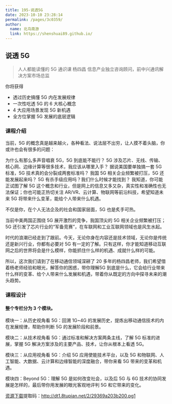 ```yaml
---
title: 195-说透5G
date: 2023-10-10 23:28:14
permalink: /pages/3c0359/
author: 
  name: 北鸟南游
  link: https://shenshuai89.github.io/
---
```

## 说透 5G

> 人人都能读懂的 5G 通识课
> 杨四昌  信息产业独立咨询顾问，前中兴通讯解决方案市场总监

你将获得

- 透过历史搞懂 5G 内在发展规律
- 一次性吃透 5G 的 6 大核心概念
- 4 大应用场景发现 5G 新机遇
- 全方位掌握 5G 发展的底层逻辑

### 课程介绍

当前，5G 的概念真是越来越火，各种看法、说法层不出穷，让人摸不着头脑，你或许也会有很多的问题：

为什么有那么多声音唱衰 5G，5G 到底能不能行？
5G 涉及芯片、无线、传输、核心网、边缘计算等很多技术，我应该从哪里入手？
据说美国要单独搞一套 5G 标准，5G 技术真的会分裂成两套标准吗？
我国 5G 相关企业频繁被打压，5G 还能发展起来吗？
5G 有杀手级应用吗？我们什么时候才能找到？
我知道，你可能正试图了解 5G 这个概念和行业，但是网上的信息又多又杂，真实性和准确性也无法保证；你也可能正热切关注 AR/VR、云计算、物联网等前沿科技，希望知道未来 5G 将带来什么变革，能给个人带来什么机遇。

不仅是你，在个人无法企及的社会和国家层面，5G 也是炙手可热。

当前中美两国正围绕 5G 展开激烈的竞争，我国顶尖的 5G 相关企业频繁被打压；5G 还引发了芯片行业的“军备竞赛”，在车联网和工业互联网领域也是风生水起。

时代的浪潮已经走到了跟前。今天，无论你身在内容还是技术领域，无论你是传统还是新兴行业，你都有必要对 5G 有一定的了解。只有这样，你才能知道移动互联网之后的世界将会是什么模样，你能抓住什么样的机遇、成就什么样的可能。

所以，这次我们请到了在移动通信领域深耕了 20 多年的杨四昌老师，我们希望借着杨老师经验和眼光，解答你的困惑，带你理解5G 到底是什么，它会给行业带来什么样的变革、给个人带来什么发展和机遇，带着你从既定的方向中探寻未来的潮头趋势。

### 课程设计

#### 整个专栏分为 3 个模块。

模块一：从历史视角看 5G：回溯 1G~4G 的发展历史，提炼出移动通信技术的内在发展规律，帮助你判断 5G 的发展阶段和前景。

模块二：从技术视角看 5G：通过标准和解决方案两条主线，了解 5G 标准的进展，掌握 5G 解决方案涉及的主要产品、技术，让你从根本上看透 5G。

模块三：从应用视角看 5G：介绍 5G 应用使能技术平台，以及 5G 和物联网、人工智能、大数据、云计算和边缘智能的深度融合，带你来看 5G 带来的变革和机遇。

模块四：Beyond 5G：理解 5G 是如何改变社会，以及后 5G 与 6G 技术的协同发展是怎样的，最后带你用发展的眼光客观地评判 5G 和它带来的变化。

[资源下载](https://pan.baidu.com/s/12k9n17gXomddZ2E3IiG5AA)提取码：http://dt1.8tupian.net/2/29369a203b200.pg1
